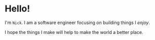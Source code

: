 # Hello!

I'm `Nick`. I am a software engineer focusing on building things I *enjoy*.

I hope the things I make will help to make the world a better place.

<!---
NickKalar/NickKalar is a ✨ special ✨ repository because its `README.md` (this file) appears on your GitHub profile.
You can click the Preview link to take a look at your changes.
--->
